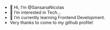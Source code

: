 - 👋 Hi, I’m @SansanaNicolas
- 👀 I’m interested in Tech...
- 🌱 I’m currently learning Frontend Development.
- Very thanks to come to my github profile!

<!---
SansanaNicolas/SansanaNicolas is a ✨ special ✨ repository because its `README.md` (this file) appears on your GitHub profile.
You can click the Preview link to take a look at your changes.
--->
